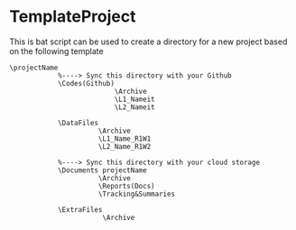 # TemplateProject
This is bat script can be used to create a directory for a new project based on the following template



	\projectName
				%----> Sync this directory with your Github
				\Codes(Github)
							  \Archive
							  \L1_Nameit
							  \L2_Nameit
							  
				\DataFiles
						  \Archive
						  \L1_Name_R1W1
						  \L2_Name_R1W2	
						  
				%----> Sync this directory with your cloud storage
				\Documents projectName				
						  \Archive
						  \Reports(Docs)
						  \Tracking&Summaries
						  
				\ExtraFiles
						   \Archive
